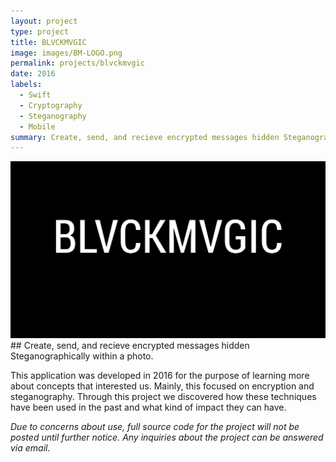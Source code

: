 ```yaml
---
layout: project
type: project
title: BLVCKMVGIC
image: images/BM-LOGO.png
permalink: projects/blvckmvgic
date: 2016
labels:
  - Swift
  - Cryptography
  - Steganography
  - Mobile
summary: Create, send, and recieve encrypted messages hidden Steganographically within a photo. 
---
```

<img class="ui medium right floated rounded image" src="../images/BM-LOGO.png">
## Create, send, and recieve encrypted messages hidden Steganographically within a photo. 

This application was developed in 2016 for the purpose of learning more about concepts that interested us. Mainly, this focused on encryption and steganography. Through this project we discovered how these techniques have been used in the past and what kind of impact they can have. 

*Due to concerns about use, full source code for the project will not be posted until further notice. Any inquiries about the project can be answered via email.*

